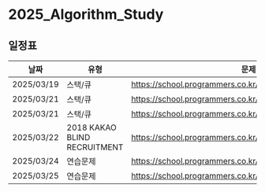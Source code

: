 # 2025_Algorithm_Study
## 일정표

| **날짜** | **유형**          | **문제 링크**                                         | 
| -------- | ------------------- | ----------------------------------------------------- | 
| 2025/03/19 | 스택/큐 | https://school.programmers.co.kr/learn/courses/30/lessons/42584 | 
| 2025/03/21 | 스택/큐 | https://school.programmers.co.kr/learn/courses/30/lessons/42583 | 
| 2025/03/21 | 스택/큐 | https://school.programmers.co.kr/learn/courses/30/lessons/42586 | 
| 2025/03/22 | 2018 KAKAO BLIND RECRUITMENT | https://school.programmers.co.kr/learn/courses/30/lessons/17676 | 
| 2025/03/24 | 연습문제 | https://school.programmers.co.kr/learn/courses/30/lessons/12899 | 
| 2025/03/25 | 연습문제 | https://school.programmers.co.kr/learn/courses/30/lessons/42587 | 